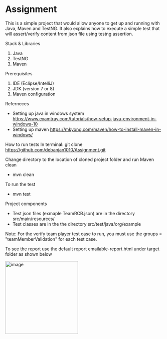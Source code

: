 # Assignment

This is a simple project that would allow anyone to get up and running with Java, Maven and TestNG. It also explains how to execute a simple test that will assert/verify content from json file using testng assertion. 

Stack & Libraries
1. Java
2. TestNG
3. Maven

Prerequisites
1. IDE (Eclipse/IntelliJ)
2. JDK (version 7 or 8)
3. Maven configuration


Referneces
 - Setting up java in windows system https://www.examtray.com/tutorials/how-setup-java-environment-in-windows-10
 - Setting up maven https://mkyong.com/maven/how-to-install-maven-in-windows/

How to run tests
In terminal:  git clone https://github.com/debanjan1010/Assignment.git

Change directory to the location of cloned project folder and run Maven clean

 - mvn clean

To run the test
 - mvn test


Project components
 - Test json files (exmaple TeamRCB.json) are in the directory src/main/resources/
 - Test classes are in the the directory src/test/java/org/example


Note: For the verify team player test case to run, you must use the groups = "teamMemberValidation" for each test case. 


To see the report use the default report emailable-report.html under target folder as shown below 

<img width="232" alt="image" src="https://user-images.githubusercontent.com/39940461/186450895-a48db2a3-09b4-423b-aded-66df9fbb4dff.png">

